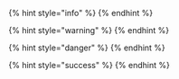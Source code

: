 
{% hint style="info" %}
{% endhint %}

{% hint style="warning" %}
{% endhint %}

{% hint style="danger" %}
{% endhint %}

{% hint style="success" %}
{% endhint %}
